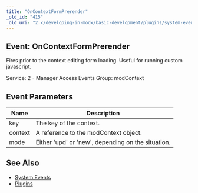 ```yaml
---
title: "OnContextFormPrerender"
_old_id: "415"
_old_uri: "2.x/developing-in-modx/basic-development/plugins/system-events/oncontextformprerender"
---
```


## Event: OnContextFormPrerender

Fires prior to the context editing form loading. Useful for running custom javascript.

Service: 2 - Manager Access Events 
Group: modContext

## Event Parameters

| Name    | Description                                        |
| ------- | -------------------------------------------------- |
| key     | The key of the context.                            |
| context | A reference to the modContext object.              |
| mode    | Either 'upd' or 'new', depending on the situation. |

## See Also

- [System Events](developing-in-modx/basic-development/plugins/system-events "System Events")
- [Plugins](developing-in-modx/basic-development/plugins "Plugins")